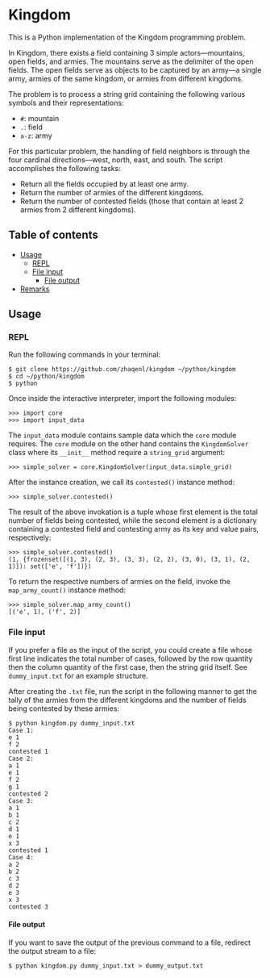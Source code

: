Kingdom
=======

This is a Python implementation of the Kingdom programming problem. 

In Kingdom, there exists a field containing 3 simple actors—mountains, open fields, and armies. The
mountains serve as the delimiter of the open fields. The open fields serve as objects to be captured
by an army—a single army, armies of the same kingdom, or armies from different kingdoms.

The problem is to process a string grid containing the following various symbols and their
representations:

- `#`: mountain
- `.`: field
- `a-z`: army

For this particular problem, the handling of field neighbors is through the four cardinal
directions—west, north, east, and south. The script accomplishes the following tasks:

- Return all the fields occupied by at least one army.
- Return the number of armies of the different kingdoms.
- Return the number of contested fields (those that contain at least 2 armies from 2 different
  kingdoms).


<a name="toc"></a> Table of contents
------------------------------------

- [Usage](#usage)
  + [REPL](#repl)
  + [File input](#input)
    * [File output](#output)
- [Remarks](#remarks)


<a name="usage"></a> Usage
--------------------------


### <a name="repl"></a> REPL

Run the following commands in your terminal:

```
$ git clone https://github.com/zhaqenl/kingdom ~/python/kingdom
$ cd ~/python/kingdom
$ python
```

Once inside the interactive interpreter, import the following modules:

```
>>> import core
>>> import input_data
```

The `input_data` module contains sample data which the `core` module requires. The `core` module on
the other hand contains the `KingdomSolver` class where its `__init__` method require a
`string_grid` argument:

```
>>> simple_solver = core.KingdomSolver(input_data.simple_grid)
```

After the instance creation, we call its `contested()` instance method:

```
>>> simple_solver.contested()
```

The result of the above invokation is a tuple whose first element is the total number of fields
being contested, while the second element is a dictionary containing a contested field and
contesting army as its key and value pairs, respectively:

```
>>> simple_solver.contested()
(1, {frozenset([(1, 3), (2, 3), (3, 3), (2, 2), (3, 0), (3, 1), (2, 1)]): set(['e', 'f'])})
```

To return the respective numbers of armies on the field, invoke the `map_army_count()` instance
method:

```
>>> simple_solver.map_army_count()
[('e', 1), ('f', 2)]
```


### <a name="input"></a> File input

If you prefer a file as the input of the script, you could create a file whose first line indicates
the total number of cases, followed by the row quantity then the column quantity of the first case,
then the string grid itself. See `dummy_input.txt` for an example structure.

After creating the `.txt` file, run the script in the following manner to get the tally of the
armies from the different kingdoms and the number of fields being contested by these armies:

```
$ python kingdom.py dummy_input.txt
Case 1:
e 1
f 2
contested 1
Case 2:
a 1
e 1
f 2
g 1
contested 2
Case 3:
a 1
b 1
c 2
d 1
e 1
x 3
contested 1
Case 4:
a 2
b 2
c 3
d 2
e 3
x 3
contested 3
```


#### <a name="output"></a> File output

If you want to save the output of the previous command to a file, redirect the output stream to a
file:

```
$ python kingdom.py dummy_input.txt > dummy_output.txt
```
